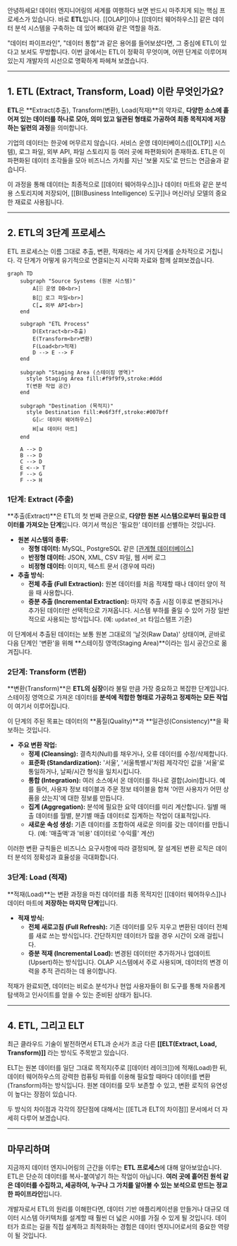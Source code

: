 안녕하세요! 데이터 엔지니어링의 세계를 여행하다 보면 반드시 마주치게 되는 핵심 프로세스가 있습니다. 바로 **ETL**입니다. [[OLAP]]이나 [[데이터 웨어하우스]] 같은 데이터 분석 시스템을 구축하는 데 있어 뼈대와 같은 역할을 하죠.

"데이터 파이프라인", "데이터 통합"과 같은 용어를 들어보셨다면, 그 중심에 ETL이 있다고 보셔도 무방합니다. 이번 글에서는 ETL이 정확히 무엇이며, 어떤 단계로 이루어져 있는지 개발자의 시선으로 명확하게 파헤쳐 보겠습니다.

---

## 1. ETL (Extract, Transform, Load) 이란 무엇인가요?

**ETL**은 **Extract(추출), Transform(변환), Load(적재)**의 약자로, **다양한 소스에 흩어져 있는 데이터를 하나로 모아, 의미 있고 일관된 형태로 가공하여 최종 목적지에 저장하는 일련의 과정**을 의미합니다.

기업의 데이터는 한곳에 머무르지 않습니다. 서비스 운영 데이터베이스([[OLTP]] 시스템), 로그 파일, 외부 API, 파일 스토리지 등 여러 곳에 파편화되어 존재하죠. ETL은 이 파편화된 데이터 조각들을 모아 비즈니스 가치를 지닌 '보물 지도'로 만드는 연금술과 같습니다.

이 과정을 통해 데이터는 최종적으로 [[데이터 웨어하우스]]나 데이터 마트와 같은 분석용 스토리지에 저장되어, [[BI(Business Intelligence) 도구]]나 머신러닝 모델의 중요한 재료로 사용됩니다.

---

## 2. ETL의 3단계 프로세스

ETL 프로세스는 이름 그대로 추출, 변환, 적재라는 세 가지 단계를 순차적으로 거칩니다. 각 단계가 어떻게 유기적으로 연결되는지 시각화 자료와 함께 살펴보겠습니다.

```mermaid
graph TD
    subgraph "Source Systems (원본 시스템)"
        A[🗄️ 운영 DB<br>]
        B[📄 로그 파일<br>]
        C[☁️ 외부 API<br>]
    end

    subgraph "ETL Process"
        D(Extract<br>추출)
        E(Transform<br>변환)
        F(Load<br>적재)
        D --> E --> F
    end

    subgraph "Staging Area (스테이징 영역)"
      style Staging Area fill:#f9f9f9,stroke:#ddd
      T(변환 작업 공간)
    end

    subgraph "Destination (목적지)"
      style Destination fill:#e6f3ff,stroke:#007bff
        G[📈 데이터 웨어하우스]
        H[📊 데이터 마트]
    end

    A --> D
    B --> D
    C --> D
    E <--> T
    F --> G
    F --> H
```

### **1단계: Extract (추출)**

**추출(Extract)**은 ETL의 첫 번째 관문으로, **다양한 원본 시스템으로부터 필요한 데이터를 가져오는 단계**입니다. 여기서 핵심은 '필요한' 데이터를 선별하는 것입니다.

- **원본 시스템의 종류:**
    - **정형 데이터:** MySQL, PostgreSQL 같은 [[관계형 데이터베이스]](https://www.google.com/search?q=RDB)
    - **반정형 데이터:** JSON, XML, CSV 파일, 웹 서버 로그
    - **비정형 데이터:** 이미지, 텍스트 문서 (경우에 따라)
- **추출 방식:**
    - **전체 추출 (Full Extraction):** 원본 데이터를 처음 적재할 때나 데이터 양이 적을 때 사용합니다.
    - **증분 추출 (Incremental Extraction):** 마지막 추출 시점 이후로 변경되거나 추가된 데이터만 선택적으로 가져옵니다. 시스템 부하를 줄일 수 있어 가장 일반적으로 사용되는 방식입니다. (예: `updated_at` 타임스탬프 기준)

이 단계에서 추출된 데이터는 보통 원본 그대로의 '날것(Raw Data)' 상태이며, 곧바로 다음 단계인 '변환'을 위해 **스테이징 영역(Staging Area)**이라는 임시 공간으로 옮겨집니다.

### **2단계: Transform (변환)**

**변환(Transform)**은 **ETL의 심장**이라 불릴 만큼 가장 중요하고 복잡한 단계입니다. 스테이징 영역으로 가져온 데이터를 **분석에 적합한 형태로 가공하고 정제하는 모든 작업**이 여기서 이루어집니다.

이 단계의 주된 목표는 데이터의 **품질(Quality)**과 **일관성(Consistency)**을 확보하는 것입니다.

- **주요 변환 작업:**
    - **정제 (Cleansing):** 결측치(Null)를 채우거나, 오류 데이터를 수정/삭제합니다.
    - **표준화 (Standardization):** '서울', '서울특별시'처럼 제각각인 값을 '서울'로 통일하거나, 날짜/시간 형식을 일치시킵니다.
    - **통합 (Integration):** 여러 소스에서 온 데이터를 하나로 결합(Join)합니다. 예를 들어, 사용자 정보 테이블과 주문 정보 테이블을 합쳐 '어떤 사용자가 어떤 상품을 샀는지'에 대한 정보를 만듭니다.
    - **집계 (Aggregation):** 분석에 필요한 요약 데이터를 미리 계산합니다. 일별 매출 데이터를 월별, 분기별 매출 데이터로 집계하는 작업이 대표적입니다.
    - **새로운 속성 생성:** 기존 데이터를 조합하여 새로운 의미를 갖는 데이터를 만듭니다. (예: '매출액'과 '비용' 데이터로 '수익률' 계산)

이러한 변환 규칙들은 비즈니스 요구사항에 따라 결정되며, 잘 설계된 변환 로직은 데이터 분석의 정확성과 효율성을 극대화합니다.

### **3단계: Load (적재)**

**적재(Load)**는 변환 과정을 마친 데이터를 최종 목적지인 [[데이터 웨어하우스]]나 데이터 마트에 **저장하는 마지막 단계**입니다.

- **적재 방식:**
    - **전체 새로고침 (Full Refresh):** 기존 데이터를 모두 지우고 변환된 데이터 전체를 새로 쓰는 방식입니다. 간단하지만 데이터가 많을 경우 시간이 오래 걸립니다.
    - **증분 적재 (Incremental Load):** 변경된 데이터만 추가하거나 업데이트(Upsert)하는 방식입니다. OLAP 시스템에서 주로 사용되며, 데이터의 변경 이력을 추적 관리하는 데 용이합니다.

적재가 완료되면, 데이터는 비로소 분석가나 현업 사용자들이 BI 도구를 통해 자유롭게 탐색하고 인사이트를 얻을 수 있는 준비된 상태가 됩니다.

---

## 4. ETL, 그리고 ELT

최근 클라우드 기술이 발전하면서 ETL과 순서가 조금 다른 **[[ELT(Extract, Load, Transform)]]** 라는 방식도 주목받고 있습니다.

ELT는 원본 데이터를 일단 그대로 목적지(주로 [[데이터 레이크]])에 적재(Load)한 뒤, 데이터 웨어하우스의 강력한 컴퓨팅 파워를 이용해 필요할 때마다 데이터를 변환(Transform)하는 방식입니다. 원본 데이터를 모두 보존할 수 있고, 변환 로직의 유연성이 높다는 장점이 있습니다.

두 방식의 차이점과 각각의 장단점에 대해서는 [[ETL과 ELT의 차이점]] 문서에서 더 자세히 다루어 보겠습니다.

---

## 마무리하며

지금까지 데이터 엔지니어링의 근간을 이루는 **ETL 프로세스**에 대해 알아보았습니다. ETL은 단순히 데이터를 복사-붙여넣기 하는 작업이 아닙니다. **여러 곳에 흩어진 원석 같은 데이터를 수집하고, 세공하여, 누구나 그 가치를 알아볼 수 있는 보석으로 만드는 정교한 파이프라인**입니다.

개발자로서 ETL의 원리를 이해한다면, 데이터 기반 애플리케이션을 만들거나 대규모 데이터 시스템 아키텍처를 설계할 때 훨씬 더 넓은 시야를 가질 수 있게 될 것입니다. 데이터가 흐르는 길을 직접 설계하고 최적화하는 경험은 데이터 엔지니어로서의 중요한 역량이 될 것입니다.